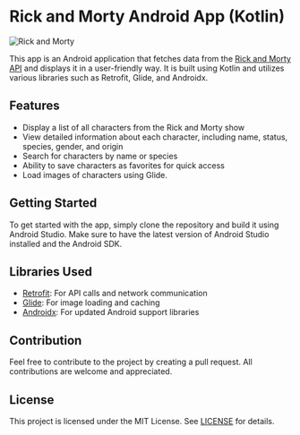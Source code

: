 # Rick and Morty Android App (Kotlin)

![Rick and Morty](https://wallpapercave.com/dwp1x/wp3277665.jpg)

This app is an Android application that fetches data from the [Rick and Morty API](https://rickandmortyapi.com/) and displays it in a user-friendly way. It is built using Kotlin and utilizes various libraries such as Retrofit, Glide, and Androidx.
## Features
- Display a list of all characters from the Rick and Morty show
- View detailed information about each character, including name, status, species, gender, and origin
- Search for characters by name or species
- Ability to save characters as favorites for quick access
- Load images of characters using Glide.

## Getting Started

To get started with the app, simply clone the repository and build it using Android Studio. Make sure to have the latest version of Android Studio installed and the Android SDK.



## Libraries Used
- [Retrofit](https://square.github.io/retrofit/): For API calls and network communication
- [Glide](https://github.com/bumptech/glide): For image loading and caching
- [Androidx](https://developer.android.com/jetpack/androidx/): For updated Android support libraries

## Contribution

Feel free to contribute to the project by creating a pull request. All contributions are welcome and appreciated.

## License

This project is licensed under the MIT License. See [LICENSE](https://github.com/<your-username>/rick-and-morty-api-kotlin/blob/master/LICENSE) for details.



